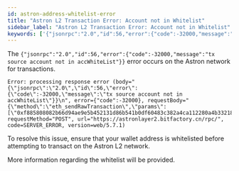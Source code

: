 ```yaml
---
id: astron-address-whitelist-error
title: "Astron L2 Transaction Error: Account not in Whitelist"
sidebar_label: "Astron L2 Transaction Error: Account not in Whitelist"
keywords: ['{"jsonrpc":"2.0","id":56,"error":{"code":-32000,"message":"tx source account not in accWhiteList"}}', tx source account not in accWhiteList, astron ]
---
```


The `{"jsonrpc":"2.0","id":56,"error":{"code":-32000,"message":"tx source account not in accWhiteList"}}` error occurs on the Astron network for transactions.

```
Error: processing response error (body="{\"jsonrpc\":\"2.0\",\"id\":56,\"error\":{\"code\":-32000,\"message\":\"tx source account not in accWhiteList\"}}\n", error={"code":-32000}, requestBody="{\"method\":\"eth_sendRawTransaction\",\"params\":[\"0xf885808082b66d94ae9e5b452131d86b541b0df60483c382a4ca112280a4b332180b000000000000000000000000ca93690bb57eeab273c796a9309246bc0fb93649820a97a0ac3286c04c385c9b1676faddfc15c8d03ccd705cd92b858452ef020bd1a54022a00b267774ccb49cc289851c2879753a7f43f912fe802ee690ad02cb33d79cb925\"],\"id\":56,\"jsonrpc\":\"2.0\"}", requestMethod="POST", url="https://astronlayer2.bitfactory.cn/rpc/", code=SERVER_ERROR, version=web/5.7.1)
```

To resolve this issue, ensure that your wallet address is whitelisted before attempting to transact on the Astron L2 network.

More information regarding the whitelist will be provided.
